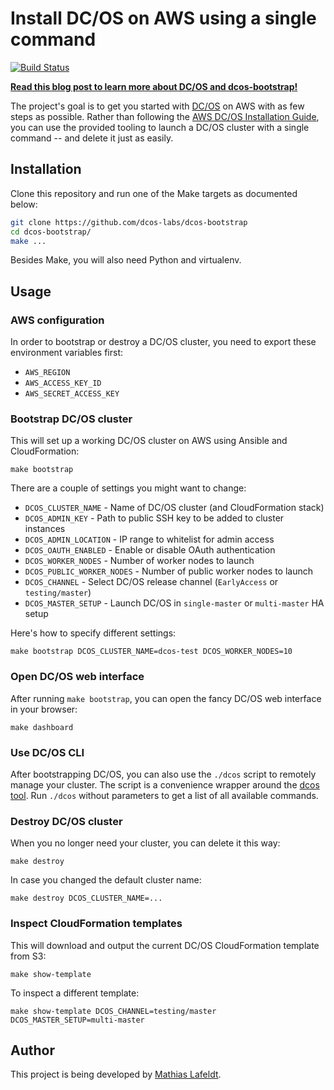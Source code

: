 # Install DC/OS on AWS using a single command

[![Build Status](https://travis-ci.org/dcos-labs/dcos-bootstrap.svg?branch=master)](https://travis-ci.org/dcos-labs/dcos-bootstrap)

**[Read this blog post to learn more about DC/OS and dcos-bootstrap!][blog]**

The project's goal is to get you started with [DC/OS] on AWS with as few steps
as possible. Rather than following the [AWS DC/OS Installation Guide], you can
use the provided tooling to launch a DC/OS cluster with a single command -- and
delete it just as easily.

## Installation

Clone this repository and run one of the Make targets as documented below:

```bash
git clone https://github.com/dcos-labs/dcos-bootstrap
cd dcos-bootstrap/
make ...
```

Besides Make, you will also need Python and virtualenv.

## Usage

### AWS configuration

In order to bootstrap or destroy a DC/OS cluster, you need to export these
environment variables first:

* `AWS_REGION`
* `AWS_ACCESS_KEY_ID`
* `AWS_SECRET_ACCESS_KEY`

### Bootstrap DC/OS cluster

This will set up a working DC/OS cluster on AWS using Ansible and CloudFormation:

    make bootstrap

There are a couple of settings you might want to change:

* `DCOS_CLUSTER_NAME` - Name of DC/OS cluster (and CloudFormation stack)
* `DCOS_ADMIN_KEY` - Path to public SSH key to be added to cluster instances
* `DCOS_ADMIN_LOCATION` - IP range to whitelist for admin access
* `DCOS_OAUTH_ENABLED` - Enable or disable OAuth authentication
* `DCOS_WORKER_NODES` - Number of worker nodes to launch
* `DCOS_PUBLIC_WORKER_NODES` - Number of public worker nodes to launch
* `DCOS_CHANNEL` - Select DC/OS release channel (`EarlyAccess` or `testing/master`)
* `DCOS_MASTER_SETUP` - Launch DC/OS in `single-master` or `multi-master` HA setup

Here's how to specify different settings:

    make bootstrap DCOS_CLUSTER_NAME=dcos-test DCOS_WORKER_NODES=10

### Open DC/OS web interface

After running `make bootstrap`, you can open the fancy DC/OS web interface in
your browser:

    make dashboard

### Use DC/OS CLI

After bootstrapping DC/OS, you can also use the `./dcos` script to remotely
manage your cluster. The script is a convenience wrapper around the [dcos tool].
Run `./dcos` without parameters to get a list of all available commands.

### Destroy DC/OS cluster

When you no longer need your cluster, you can delete it this way:

    make destroy

In case you changed the default cluster name:

    make destroy DCOS_CLUSTER_NAME=...

### Inspect CloudFormation templates

This will download and output the current DC/OS CloudFormation template from S3:

    make show-template

To inspect a different template:

    make show-template DCOS_CHANNEL=testing/master DCOS_MASTER_SETUP=multi-master

## Author

This project is being developed by [Mathias Lafeldt](https://twitter.com/mlafeldt).

[DC/OS]: https://dcos.io/
[AWS DC/OS Installation Guide]: https://dcos.io/docs/latest/administration/installing/cloud/aws/
[dcos tool]: https://dcos.io/docs/latest/usage/cli/
[blog]: https://mlafeldt.github.io/blog/getting-started-with-the-mesosphere-dcos/
